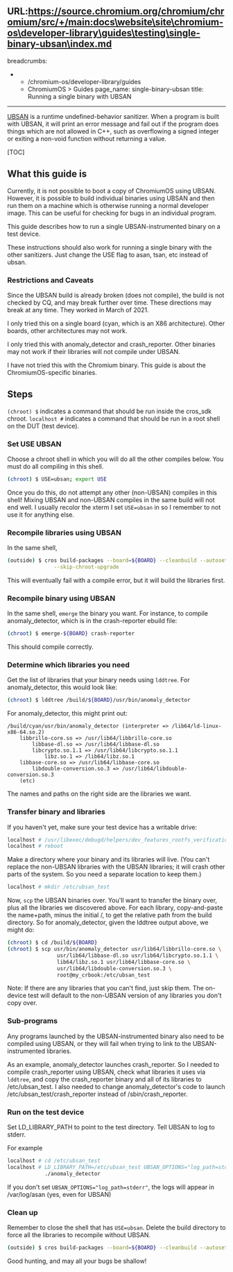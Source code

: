 URL:https://source.chromium.org/chromium/chromium/src/+/main:docs\website\site\chromium-os\developer-library\guides\testing\single-binary-ubsan\index.md
---
breadcrumbs:
- - /chromium-os/developer-library/guides
  - ChromiumOS > Guides
page_name: single-binary-ubsan
title: Running a single binary with UBSAN
---

[UBSAN](https://clang.llvm.org/docs/UndefinedBehaviorSanitizer.html) is a
runtime undefined-behavior sanitizer. When a program is built with UBSAN, it
will print an error message and fail out if the program does things which are
not allowed in C++, such as overflowing a signed integer or exiting a non-void
function without returning a value.

[TOC]

## What this guide is

Currently, it is not possible to boot a copy of ChromiumOS using UBSAN.
However, it is possible to build individual binaries using UBSAN and then run
them on a machine which is otherwise running a normal developer image. This can
be useful for checking for bugs in an individual program.

This guide describes how to run a single UBSAN-instrumented binary on a test
device.

These instructions should also work for running a single binary with the other
sanitizers. Just change the USE flag to asan, tsan, etc instead of ubsan.

### Restrictions and Caveats

Since the UBSAN build is already broken (does not compile), the build is not
checked by CQ, and may break further over time. These directions may break at
any time. They worked in March of 2021.

I only tried this on a single board (cyan, which is an X86 architecture). Other
boards, other architectures may not work.

I only tried this with anomaly_detector and crash_reporter. Other binaries may
not work if their libraries will not compile under UBSAN.

I have not tried this with the Chromium binary. This guide is about the
ChromiumOS-specific binaries.


## Steps

`(chroot) $` indicates a command that should be run inside the cros_sdk chroot.
 `localhost #` indicates a command that should be run in a root shell on the DUT
 (test device).

### Set USE UBSAN

Choose a chroot shell in which you will do all the other compiles below. You
must do all compiling in this shell.

```bash
(chroot) $ USE=ubsan; export USE
```

Once you do this, do not attempt any other (non-UBSAN) compiles in this shell!
Mixing UBSAN and non-UBSAN compiles in the same build will not end well. I
usually recolor the xterm I set `USE=ubsan` in so I remember to not use it for
anything else.

### Recompile libraries using UBSAN

In the same shell,

```bash
(outside) $ cros build-packages --board=${BOARD} --cleanbuild --autosetgov \
               --skip-chroot-upgrade
```

This will eventually fail with a compile error, but it will build the libraries
first.

### Recompile binary using UBSAN

In the same shell, `emerge` the binary you want. For instance, to compile
anomaly_detector, which is in the crash-reporter ebuild file:

```bash
(chroot) $ emerge-${BOARD} crash-reporter
```

This should compile correctly.

### Determine which libraries you need

Get the list of libraries that your binary needs using `lddtree`. For
anomaly_detector, this would look like:

```bash
(chroot) $ lddtree /build/${BOARD}/usr/bin/anomaly_detector
```

For anomaly_detector, this might print out:

```
/build/cyan/usr/bin/anomaly_detector (interpreter => /lib64/ld-linux-x86-64.so.2)
    libbrillo-core.so => /usr/lib64/libbrillo-core.so
        libbase-dl.so => /usr/lib64/libbase-dl.so
        libcrypto.so.1.1 => /usr/lib64/libcrypto.so.1.1
            libz.so.1 => /lib64/libz.so.1
    libbase-core.so => /usr/lib64/libbase-core.so
        libdouble-conversion.so.3 => /usr/lib64/libdouble-conversion.so.3
    (etc)
```

The names and paths on the right side are the libraries we want.

### Transfer binary and libraries

If you haven't yet, make sure your test device has a writable drive:

```bash
localhost # /usr/libexec/debugd/helpers/dev_features_rootfs_verification
localhost # reboot
```

Make a directory where your binary and its libraries will live. (You can't
replace the non-UBSAN libraries with the UBSAN libraries; it will crash other
parts of the system. So you need a separate location to keep them.)

```bash
localhost # mkdir /etc/ubsan_test
```

Now, `scp` the UBSAN binaries over. You'll want to transfer the binary over,
plus all the libraries we discovered above. For each library, copy-and-paste
the name+path, minus the initial /, to get the relative path from the build
directory. So for anomaly_detector, given the lddtree output above, we might do:

```bash
(chroot) $ cd /build/${BOARD}
(chroot) $ scp usr/bin/anomaly_detector usr/lib64/libbrillo-core.so \
                usr/lib64/libbase-dl.so usr/lib64/libcrypto.so.1.1 \
                lib64/libz.so.1 usr/lib64/libbase-core.so \
                usr/lib64/libdouble-conversion.so.3 \
                root@my_crbook:/etc/ubsan_test
```

Note: If there are any libraries that you can't find, just skip them. The on-
device test will default to the non-UBSAN version of any libraries you don't
copy over.

### Sub-programs

Any programs launched by the UBSAN-instrumented binary also need to be compiled
using UBSAN, or they will fail when trying to link to the UBSAN-instrumented
libraries.

As an example, anomaly_detector launches crash_reporter. So I needed to compile
crash_reporter using UBSAN, check what libraries it uses via `lddtree`, and
copy the crash_reporter binary and all of its libraries to /etc/ubsan_test. I
also needed to change anomaly_detector's code to launch
/etc/ubsan_test/crash_reporter instead of /sbin/crash_reporter.

### Run on the test device

Set LD_LIBRARY_PATH to point to the test directory. Tell UBSAN to log to
stderr.

For example

```bash
localhost # cd /etc/ubsan_test
localhost # LD_LIBRARY_PATH=/etc/ubsan_test UBSAN_OPTIONS="log_path=stderr" \
            ./anomaly_detector
```

If you don't set `UBSAN_OPTIONS="log_path=stderr"`, the logs will appear in
/var/log/asan (yes, even for UBSAN)

### Clean up

Remember to close the shell that has `USE=ubsan`. Delete the build directory
to force all the libraries to recompile without UBSAN.

```bash
(outside) $ cros build-packages --board=${BOARD} --cleanbuild --autosetgov
```

Good hunting, and may all your bugs be shallow!

